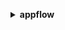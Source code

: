 **<details ><summary style="color:none;">appflow</summary><blockquote>**

- **<details><summary style="color:none;"><b><u>create-connector-profile</b></u></summary><blockquote>**

  * **<p style="color:none;">--connector-profile-name</p>**
  * **<p style="color:none;">--kms-arn</p>**
  * **<p style="color:none;">--connector-type</p>**
  * **<p style="color:none;">--connection-mode</p>**
  * **<p style="color:none;">--connector-profile-config</p>**
  * **<p style="color:none;">--cli-input-json</p>**
  * **<p style="color:none;">--cli-input-yaml</p>**
  * **<p style="color:none;">--generate-cli-skeleton</p>**
  </br>
  **<p style="color:red;">Description</p>**
  </br>
  ## **Examples**
  ```bash

  ```
  ```json

  ```


- **<details><summary style="color:none;"><b><u>create-flow</b></u></summary><blockquote>**

  * **<p style="color:none;">--flow-name</p>**
  * **<p style="color:none;">--description</p>**
  * **<p style="color:none;">--kms-arn</p>**
  * **<p style="color:none;">--trigger-config</p>**
  * **<p style="color:none;">--source-flow-config</p>**
  * **<p style="color:none;">--destination-flow-config-list</p>**
  * **<p style="color:none;">--tasks</p>**
  * **<p style="color:none;">--tags</p>**
  * **<p style="color:none;">--cli-input-json</p>**
  * **<p style="color:none;">--cli-input-yaml</p>**
  * **<p style="color:none;">--generate-cli-skeleton</p>**
  </br>
  **<p style="color:red;">Description</p>**
  </br>
  ## **Examples**
  ```bash

  ```
  ```json

  ```


- **<details><summary style="color:none;"><b><u>delete-connector-profile</b></u></summary><blockquote>**

  * **<p style="color:none;">--connector-profile-name</p>**
  * **<p style="color:none;">--force-delete</p>**
  * **<p style="color:none;">--no-force-delete</p>**
  * **<p style="color:none;">--cli-input-json</p>**
  * **<p style="color:none;">--cli-input-yaml</p>**
  * **<p style="color:none;">--generate-cli-skeleton</p>**
  </br>
  **<p style="color:red;">Description</p>**
  </br>
  ## **Examples**
  ```bash

  ```
  ```json

  ```


- **<details><summary style="color:none;"><b><u>delete-flow</b></u></summary><blockquote>**

  * **<p style="color:none;">--flow-name</p>**
  * **<p style="color:none;">--force-delete</p>**
  * **<p style="color:none;">--no-force-delete</p>**
  * **<p style="color:none;">--cli-input-json</p>**
  * **<p style="color:none;">--cli-input-yaml</p>**
  * **<p style="color:none;">--generate-cli-skeleton</p>**
  </br>
  **<p style="color:red;">Description</p>**
  </br>
  ## **Examples**
  ```bash

  ```
  ```json

  ```


- **<details><summary style="color:none;"><b><u>describe-connector-entity</b></u></summary><blockquote>**

  * **<p style="color:none;">--connector-entity-name</p>**
  * **<p style="color:none;">--connector-type</p>**
  * **<p style="color:none;">--connector-profile-name</p>**
  * **<p style="color:none;">--cli-input-json</p>**
  * **<p style="color:none;">--cli-input-yaml</p>**
  * **<p style="color:none;">--generate-cli-skeleton</p>**
  </br>
  **<p style="color:red;">Description</p>**
  </br>
  ## **Examples**
  ```bash

  ```
  ```json

  ```


- **<details><summary style="color:none;"><b><u>describe-connector-profiles</b></u></summary><blockquote>**

  * **<p style="color:none;">--connector-profile-names</p>**
  * **<p style="color:none;">--connector-type</p>**
  * **<p style="color:none;">--max-results</p>**
  * **<p style="color:none;">--next-token</p>**
  * **<p style="color:none;">--cli-input-json</p>**
  * **<p style="color:none;">--cli-input-yaml</p>**
  * **<p style="color:none;">--generate-cli-skeleton</p>**
  </br>
  **<p style="color:red;">Description</p>**
  </br>
  ## **Examples**
  ```bash

  ```
  ```json

  ```


- **<details><summary style="color:none;"><b><u>describe-connectors</b></u></summary><blockquote>**

  * **<p style="color:none;">--connector-types</p>**
  * **<p style="color:none;">--next-token</p>**
  * **<p style="color:none;">--cli-input-json</p>**
  * **<p style="color:none;">--cli-input-yaml</p>**
  * **<p style="color:none;">--generate-cli-skeleton</p>**
  </br>
  **<p style="color:red;">Description</p>**
  </br>
  ## **Examples**
  ```bash

  ```
  ```json

  ```


- **<details><summary style="color:none;"><b><u>describe-flow</b></u></summary><blockquote>**

  * **<p style="color:none;">--flow-name</p>**
  * **<p style="color:none;">--cli-input-json</p>**
  * **<p style="color:none;">--cli-input-yaml</p>**
  * **<p style="color:none;">--generate-cli-skeleton</p>**
  </br>
  **<p style="color:red;">Description</p>**
  </br>
  ## **Examples**
  ```bash

  ```
  ```json

  ```


- **<details><summary style="color:none;"><b><u>describe-flow-execution-records</b></u></summary><blockquote>**

  * **<p style="color:none;">--flow-name</p>**
  * **<p style="color:none;">--max-results</p>**
  * **<p style="color:none;">--next-token</p>**
  * **<p style="color:none;">--cli-input-json</p>**
  * **<p style="color:none;">--cli-input-yaml</p>**
  * **<p style="color:none;">--generate-cli-skeleton</p>**
  </br>
  **<p style="color:red;">Description</p>**
  </br>
  ## **Examples**
  ```bash

  ```
  ```json

  ```


- **<details><summary style="color:none;"><b><u>help</b></u></summary><blockquote>**

  * **<p style="color:none;"></p>**
  </br>
  **<p style="color:red;">Description</p>**
  </br>
  ## **Examples**
  ```bash

  ```
  ```json

  ```


- **<details><summary style="color:none;"><b><u>list-connector-entities</b></u></summary><blockquote>**

  * **<p style="color:none;">--connector-profile-name</p>**
  * **<p style="color:none;">--connector-type</p>**
  * **<p style="color:none;">--entities-path</p>**
  * **<p style="color:none;">--cli-input-json</p>**
  * **<p style="color:none;">--cli-input-yaml</p>**
  * **<p style="color:none;">--generate-cli-skeleton</p>**
  </br>
  **<p style="color:red;">Description</p>**
  </br>
  ## **Examples**
  ```bash

  ```
  ```json

  ```


- **<details><summary style="color:none;"><b><u>list-flows</b></u></summary><blockquote>**

  * **<p style="color:none;">--max-results</p>**
  * **<p style="color:none;">--next-token</p>**
  * **<p style="color:none;">--cli-input-json</p>**
  * **<p style="color:none;">--cli-input-yaml</p>**
  * **<p style="color:none;">--generate-cli-skeleton</p>**
  </br>
  **<p style="color:red;">Description</p>**
  </br>
  ## **Examples**
  ```bash

  ```
  ```json

  ```


- **<details><summary style="color:none;"><b><u>list-tags-for-resource</b></u></summary><blockquote>**

  * **<p style="color:none;">--resource-arn</p>**
  * **<p style="color:none;">--cli-input-json</p>**
  * **<p style="color:none;">--cli-input-yaml</p>**
  * **<p style="color:none;">--generate-cli-skeleton</p>**
  </br>
  **<p style="color:red;">Description</p>**
  </br>
  ## **Examples**
  ```bash

  ```
  ```json

  ```


- **<details><summary style="color:none;"><b><u>start-flow</b></u></summary><blockquote>**

  * **<p style="color:none;">--flow-name</p>**
  * **<p style="color:none;">--cli-input-json</p>**
  * **<p style="color:none;">--cli-input-yaml</p>**
  * **<p style="color:none;">--generate-cli-skeleton</p>**
  </br>
  **<p style="color:red;">Description</p>**
  </br>
  ## **Examples**
  ```bash

  ```
  ```json

  ```


- **<details><summary style="color:none;"><b><u>stop-flow</b></u></summary><blockquote>**

  * **<p style="color:none;">--flow-name</p>**
  * **<p style="color:none;">--cli-input-json</p>**
  * **<p style="color:none;">--cli-input-yaml</p>**
  * **<p style="color:none;">--generate-cli-skeleton</p>**
  </br>
  **<p style="color:red;">Description</p>**
  </br>
  ## **Examples**
  ```bash

  ```
  ```json

  ```


- **<details><summary style="color:none;"><b><u>tag-resource</b></u></summary><blockquote>**

  * **<p style="color:none;">--resource-arn</p>**
  * **<p style="color:none;">--tags</p>**
  * **<p style="color:none;">--cli-input-json</p>**
  * **<p style="color:none;">--cli-input-yaml</p>**
  * **<p style="color:none;">--generate-cli-skeleton</p>**
  </br>
  **<p style="color:red;">Description</p>**
  </br>
  ## **Examples**
  ```bash

  ```
  ```json

  ```


- **<details><summary style="color:none;"><b><u>untag-resource</b></u></summary><blockquote>**

  * **<p style="color:none;">--resource-arn</p>**
  * **<p style="color:none;">--tag-keys</p>**
  * **<p style="color:none;">--cli-input-json</p>**
  * **<p style="color:none;">--cli-input-yaml</p>**
  * **<p style="color:none;">--generate-cli-skeleton</p>**
  </br>
  **<p style="color:red;">Description</p>**
  </br>
  ## **Examples**
  ```bash

  ```
  ```json

  ```


- **<details><summary style="color:none;"><b><u>update-connector-profile</b></u></summary><blockquote>**

  * **<p style="color:none;">--connector-profile-name</p>**
  * **<p style="color:none;">--connection-mode</p>**
  * **<p style="color:none;">--connector-profile-config</p>**
  * **<p style="color:none;">--cli-input-json</p>**
  * **<p style="color:none;">--cli-input-yaml</p>**
  * **<p style="color:none;">--generate-cli-skeleton</p>**
  </br>
  **<p style="color:red;">Description</p>**
  </br>
  ## **Examples**
  ```bash

  ```
  ```json

  ```


- **<details><summary style="color:none;"><b><u>update-flow</b></u></summary><blockquote>**

  * **<p style="color:none;">--flow-name</p>**
  * **<p style="color:none;">--description</p>**
  * **<p style="color:none;">--trigger-config</p>**
  * **<p style="color:none;">--source-flow-config</p>**
  * **<p style="color:none;">--destination-flow-config-list</p>**
  * **<p style="color:none;">--tasks</p>**
  * **<p style="color:none;">--cli-input-json</p>**
  * **<p style="color:none;">--cli-input-yaml</p>**
  * **<p style="color:none;">--generate-cli-skeleton</p>**
  </br>
  **<p style="color:red;">Description</p>**
  </br>
  ## **Examples**
  ```bash

  ```
  ```json

  ```


</blockquote></details>
</blockquote></details>
</blockquote></details>
</blockquote></details>
</blockquote></details>
</blockquote></details>
</blockquote></details>
</blockquote></details>
</blockquote></details>
</blockquote></details>
</blockquote></details>
</blockquote></details>
</blockquote></details>
</blockquote></details>
</blockquote></details>
</blockquote></details>
</blockquote></details>
</blockquote></details>
</blockquote></details>
</blockquote></details>
